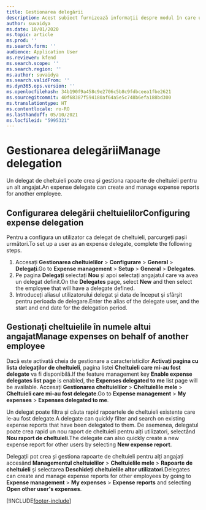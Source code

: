 ```yaml
---
title: Gestionarea delegării
description: Acest subiect furnizează informații despre modul în care un delegat de cheltuieli poate crea și gestiona rapoarte de cheltuieli pentru un alt angajat.
author: suvaidya
ms.date: 10/01/2020
ms.topic: article
ms.prod: ''
ms.search.form: ''
audience: Application User
ms.reviewer: kfend
ms.search.scope: ''
ms.search.region: ''
ms.author: suvaidya
ms.search.validFrom: ''
ms.dyn365.ops.version: ''
ms.openlocfilehash: 34b190f9a458c9e2706c5b8c9fdbceea1fbe2621
ms.sourcegitcommit: 40f68387f594180af64a5e5c748b6efa188bd300
ms.translationtype: HT
ms.contentlocale: ro-RO
ms.lasthandoff: 05/10/2021
ms.locfileid: "5995321"
---
```

# <a name="manage-delegation"></a><span data-ttu-id="98ffa-103">Gestionarea delegării</span><span class="sxs-lookup"><span data-stu-id="98ffa-103">Manage delegation</span></span>
<span data-ttu-id="98ffa-104">Un delegat de cheltuieli poate crea și gestiona rapoarte de cheltuieli pentru un alt angajat.</span><span class="sxs-lookup"><span data-stu-id="98ffa-104">An expense delegate can create and manage expense reports for another employee.</span></span>

## <a name="configuring-expense-delegation"></a><span data-ttu-id="98ffa-105">Configurarea delegării cheltuielilor</span><span class="sxs-lookup"><span data-stu-id="98ffa-105">Configuring expense delegation</span></span>

<span data-ttu-id="98ffa-106">Pentru a configura un utilizator ca delegat de cheltuieli, parcurgeți pașii următori.</span><span class="sxs-lookup"><span data-stu-id="98ffa-106">To set up a user as an expense delegate, complete the following steps.</span></span> 
1. <span data-ttu-id="98ffa-107">Accesați **Gestionarea cheltuielilor** > **Configurare** > **General** > **Delegați**.</span><span class="sxs-lookup"><span data-stu-id="98ffa-107">Go to **Expense management** > **Setup** > **General** > **Delegates**.</span></span> 
2. <span data-ttu-id="98ffa-108">Pe pagina **Delegați** selectați **Nou** și apoi selectați angajatul care va avea un delegat definit.</span><span class="sxs-lookup"><span data-stu-id="98ffa-108">On the **Delegates** page, select **New** and then select the employee that will have a delegate defined.</span></span> 
3. <span data-ttu-id="98ffa-109">Introduceți aliasul utilizatorului delegat și data de început și sfârșit pentru perioada de delegare.</span><span class="sxs-lookup"><span data-stu-id="98ffa-109">Enter the alias of the delegate user, and the start and end date for the delegation period.</span></span>

## <a name="manage-expenses-on-behalf-of-another-employee"></a><span data-ttu-id="98ffa-110">Gestionați cheltuielile în numele altui angajat</span><span class="sxs-lookup"><span data-stu-id="98ffa-110">Manage expenses on behalf of another employee</span></span>

<span data-ttu-id="98ffa-111">Dacă este activată cheia de gestionare a caracteristicilor **Activați pagina cu lista delegaților de cheltuieli**, pagina listei **Cheltuieli care mi-au fost delegate** va fi disponibilă.</span><span class="sxs-lookup"><span data-stu-id="98ffa-111">If the feature management key **Enable expense delegates list page** is enabled, the **Expenses delegated to me** list page will be available.</span></span> <span data-ttu-id="98ffa-112">Accesați **Gestionarea cheltuielilor** > **Cheltuielile mele** > **Cheltuieli care mi-au fost delegate**.</span><span class="sxs-lookup"><span data-stu-id="98ffa-112">Go to **Expense management** > **My expenses** > **Expenses delegated to me**.</span></span>

<span data-ttu-id="98ffa-113">Un delegat poate filtra și căuta rapid rapoartele de cheltuieli existente care le-au fost delegate.</span><span class="sxs-lookup"><span data-stu-id="98ffa-113">A delegate can quickly filter and search on existing expense reports that have been delegated to them.</span></span> <span data-ttu-id="98ffa-114">De asemenea, delegatul poate crea rapid un nou raport de cheltuieli pentru alți utilizatori, selectând **Nou raport de cheltuieli**.</span><span class="sxs-lookup"><span data-stu-id="98ffa-114">The delegate can also quickly create a new expense report for other users by selecting **New expense report**.</span></span>

<span data-ttu-id="98ffa-115">Delegații pot crea și gestiona rapoarte de cheltuieli pentru alți angajați accesând **Managementul cheltuielilor** > **Cheltuielile mele** > **Rapoarte de cheltuieli** și selectarea **Deschideți cheltuielile altor utilizatori**.</span><span class="sxs-lookup"><span data-stu-id="98ffa-115">Delegates can create and manage expense reports for other employees by going to **Expense management** > **My expenses** > **Expense reports** and selecting **Open other user's expenses**.</span></span>


[!INCLUDE[footer-include](../includes/footer-banner.md)]